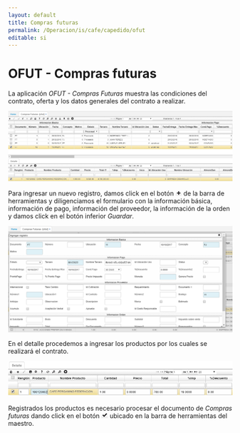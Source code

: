 ```yaml
---
layout: default
title: Compras futuras
permalink: /Operacion/is/cafe/capedido/ofut
editable: si
---
```


# OFUT - Compras futuras

La aplicación _OFUT - Compras Futuras_ muestra las condiciones del contrato, oferta y los datos generales del contrato a realizar.  

![](ofut.png)

Para ingresar un nuevo registro, damos click en el botón ![](mas.png) de la barra de herramientas y diligenciamos el formulario con la información básica, información de pago, información del proveedor, la información de la orden y damos click en el botón inferior _Guardar_.  

![](ofut1.png)

En el detalle procedemos a ingresar los productos por los cuales se realizará el contrato.  

![](ofut2.png)

Registrados los productos es necesario procesar el documento de _Compras futuras_ dando click en el botón ![](procesar.png) ubicado en la barra de herramientas del maestro.  


